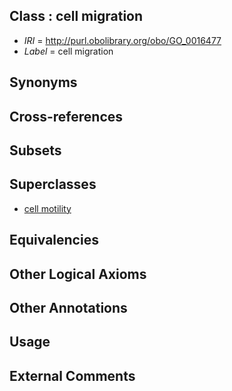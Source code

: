 
## Class : cell migration

 * *IRI* = http://purl.obolibrary.org/obo/GO_0016477
 * *Label* = cell migration

## Synonyms


## Cross-references


## Subsets


## Superclasses

 * [cell motility](../../GO/70/GO_0048870.md)

## Equivalencies


## Other Logical Axioms


## Other Annotations


## Usage


## External Comments

